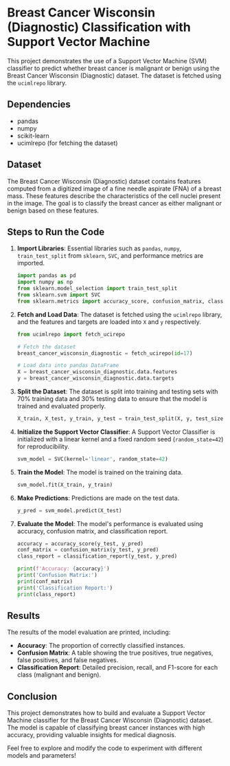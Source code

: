 # Breast Cancer Wisconsin (Diagnostic) Classification with Support Vector Machine

This project demonstrates the use of a Support Vector Machine (SVM) classifier to predict whether breast cancer is malignant or benign using the Breast Cancer Wisconsin (Diagnostic) dataset. The dataset is fetched using the `ucimlrepo` library.

## Dependencies

- pandas
- numpy
- scikit-learn
- ucimlrepo (for fetching the dataset)

## Dataset

The Breast Cancer Wisconsin (Diagnostic) dataset contains features computed from a digitized image of a fine needle aspirate (FNA) of a breast mass. These features describe the characteristics of the cell nuclei present in the image. The goal is to classify the breast cancer as either malignant or benign based on these features.

## Steps to Run the Code

1. **Import Libraries**: Essential libraries such as `pandas`, `numpy`, `train_test_split` from `sklearn`, `SVC`, and performance metrics are imported.

    ```python
    import pandas as pd
    import numpy as np
    from sklearn.model_selection import train_test_split
    from sklearn.svm import SVC
    from sklearn.metrics import accuracy_score, confusion_matrix, classification_report
    ```

2. **Fetch and Load Data**: The dataset is fetched using the `ucimlrepo` library, and the features and targets are loaded into `X` and `y` respectively.

    ```python
    from ucimlrepo import fetch_ucirepo
    
    # Fetch the dataset
    breast_cancer_wisconsin_diagnostic = fetch_ucirepo(id=17)
    
    # Load data into pandas DataFrame
    X = breast_cancer_wisconsin_diagnostic.data.features
    y = breast_cancer_wisconsin_diagnostic.data.targets
    ```

3. **Split the Dataset**: The dataset is split into training and testing sets with 70% training data and 30% testing data to ensure that the model is trained and evaluated properly.

    ```python
    X_train, X_test, y_train, y_test = train_test_split(X, y, test_size=0.3, random_state=42)
    ```

4. **Initialize the Support Vector Classifier**: A Support Vector Classifier is initialized with a linear kernel and a fixed random seed (`random_state=42`) for reproducibility.

    ```python
    svm_model = SVC(kernel='linear', random_state=42)
    ```

5. **Train the Model**: The model is trained on the training data.

    ```python
    svm_model.fit(X_train, y_train)
    ```

6. **Make Predictions**: Predictions are made on the test data.

    ```python
    y_pred = svm_model.predict(X_test)
    ```

7. **Evaluate the Model**: The model's performance is evaluated using accuracy, confusion matrix, and classification report.

    ```python
    accuracy = accuracy_score(y_test, y_pred)
    conf_matrix = confusion_matrix(y_test, y_pred)
    class_report = classification_report(y_test, y_pred)

    print(f'Accuracy: {accuracy}')
    print('Confusion Matrix:')
    print(conf_matrix)
    print('Classification Report:')
    print(class_report)
    ```

## Results

The results of the model evaluation are printed, including:

- **Accuracy**: The proportion of correctly classified instances.
- **Confusion Matrix**: A table showing the true positives, true negatives, false positives, and false negatives.
- **Classification Report**: Detailed precision, recall, and F1-score for each class (malignant and benign).

## Conclusion

This project demonstrates how to build and evaluate a Support Vector Machine classifier for the Breast Cancer Wisconsin (Diagnostic) dataset. The model is capable of classifying breast cancer instances with high accuracy, providing valuable insights for medical diagnosis.

Feel free to explore and modify the code to experiment with different models and parameters!
